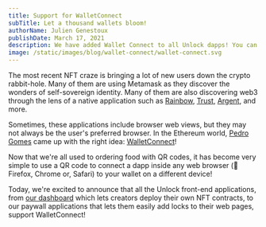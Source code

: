 ```yaml
---
title: Support for WalletConnect
subTitle: Let a thousand wallets bloom!
authorName: Julien Genestoux
publishDate: March 17, 2021
description: We have added Wallet Connect to all Unlock dapps! You can now connect to your dashboard or unlock memberships in your favorite applications from any web browser!
image: /static/images/blog/wallet-connect/wallet-connect.svg
---
```


The most recent NFT craze is bringing a lot of new users down the crypto rabbit-hole. Many of them are using Metamask as they discover the wonders of self-sovereign identity. Many of them are also discovering web3 through the lens of a native application such as [Rainbow](https://apps.apple.com/us/app/rainbow-ethereum-wallet/id1457119021), [Trust](https://trustwallet.com/), [Argent](https://www.argent.xyz/), and more.

Sometimes, these applications include browser web views, but they may not always be the user's preferred browser. In the Ethereum world, [Pedro Gomes](https://github.com/pedrouid) came up with the right idea: [WalletConnect](https://walletconnect.org/)!

Now that we're all used to ordering food with QR codes, it has become very simple to use a QR code to connect a dapp inside any web browser (👋 Firefox, Chrome or, Safari) to your wallet on a different device!

Today, we're excited to announce that all the Unlock front-end applications, from [our dashboard](https://app.unlock-protocol.com/dashboard) which lets creators deploy their own NFT contracts, to our paywall applications that lets them easily add locks to their web pages, support WalletConnect!